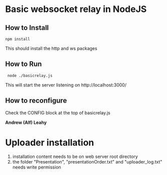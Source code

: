 # Basic websocket relay in NodeJS

## How to Install

```npm install```

This should install the http and ws packages

## How to Run

``` node ./basicrelay.js```

This will start the server listening on http://localhost:3000/

## How to reconfigure

Check the CONFIG block at the top of basicrelay.js

__Andrew (Alf) Leahy__


# Uploader installation
1. installation content needs to be on web server root directory
2. the folder "Presentation", "presentationOrder.txt" and "uploader_log.txt" needs write permission 
